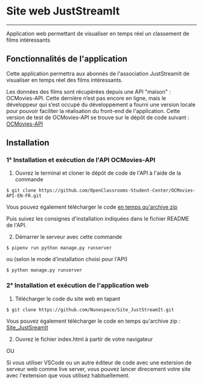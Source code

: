 # Site web JustStreamIt 
***
Application web permettant de visualiser en temps réel un classement de films intéressants




## Fonctionnalités de l'application

Cette application  permettra aux abonnés de l'association JustStreamIt de visualiser en temps réel des films intéressants. 

Les données des films sont récupérées depuis une API "maison" : OCMovies-API.  Cette dernière n’est pas encore en ligne, mais le développeur qui s’est occupé du développement a fourni une version locale pour pouvoir faciliter la réalisation du front-end de l'application. Cette version de test de OCMovies-API se trouve sur le dépôt de code suivant : [OCMovies-API](https://github.com/OpenClassrooms-Student-Center/OCMovies-API-EN-FR)



## Installation


### 1° Installation et exécution de l'API OCMovies-API

1. Ouvrez le terminal et cloner le dépôt de code de l'API à l'aide de la commande 
```
$ git clone https://github.com/OpenClassrooms-Student-Center/OCMovies-API-EN-FR.git
```
Vous pouvez également télécharger le code [en temps qu'archive zip](https://github.com/OpenClassrooms-Student-Center/OCMovies-API-EN-FR/archive/refs/heads/master.zip)

Puis suivez les consignes d'installation indiquées dans le fichier README de l'API.


2. Démarrer le serveur avec cette commande 
```
$ pipenv run python manage.py runserver
```
ou (selon le mode d'installation choisi pour l'API)
```
$ python manage.py runserver
```

### 2° Installation et exécution de l'application web

1. Télécharger le code du site web en tapant 
```
$ git clone https://github.com/Nunespace/Site_JustStreamIt.git
```
Vous pouvez également télécharger le code en temps qu'archive zip : [Site_JustSreamIt](https://github.com/Nunespace/Site_JustStreamIt/archive/refs/heads/main.zip)


2. Ouvrez le fichier index.html à partir de votre navigateur

OU

Si vous utiliser VSCode ou un autre éditeur de code avec une extersion de serveur web comme live server, vous pouvez lancer direcement votre site avec l'extension que vous utilisez habituellement. 








